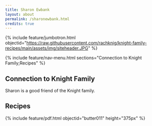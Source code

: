 ```yaml
---
title: Sharon Ewbank
layout: about
permalink: /sharonewbank.html
credits: true
---
```


{% include feature/jumbotron.html objectid="https://raw.githubusercontent.com/rachknig/knight-family-recipes/main/assets/img/siteheader.JPG" %}

{% include feature/nav-menu.html sections="Connection to Knight Family;Recipes" %}

## Connection to Knight Family

Sharon is a good friend of the Knight family.

## Recipes

{% include feature/pdf.html objectid="butter011" height="375px" %}
